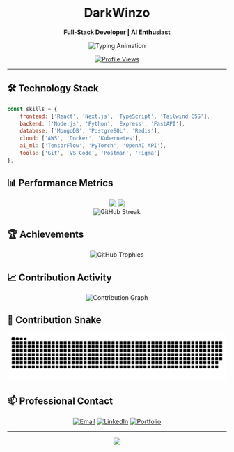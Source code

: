 <div align="center">

# DarkWinzo

**Full-Stack Developer | AI Enthusiast**

<img src="https://readme-typing-svg.demolab.com?font=JetBrains+Mono&weight=600&size=22&duration=3000&pause=1000&color=2563EB&center=true&vCenter=true&width=500&lines=Full-Stack+Developer;AI+%26+Machine+Learning;Building+Scalable+Solutions" alt="Typing Animation" />

[![Profile Views](https://komarev.com/ghpvc/?username=DarkWinzo&style=for-the-badge&color=2563eb)](https://github.com/DarkWinzo)

</div>

---

## 🛠️ Technology Stack

```javascript
const skills = {
    frontend: ['React', 'Next.js', 'TypeScript', 'Tailwind CSS'],
    backend: ['Node.js', 'Python', 'Express', 'FastAPI'],
    database: ['MongoDB', 'PostgreSQL', 'Redis'],
    cloud: ['AWS', 'Docker', 'Kubernetes'],
    ai_ml: ['TensorFlow', 'PyTorch', 'OpenAI API'],
    tools: ['Git', 'VS Code', 'Postman', 'Figma']
};
```

## 📊 Performance Metrics

<div align="center">
  <img height="180em" src="https://github-readme-stats.vercel.app/api?username=DarkWinzo&show_icons=true&theme=tokyonight&include_all_commits=true&count_private=true&hide_border=true&bg_color=0D1117&title_color=2563EB&icon_color=2563EB&text_color=C9D1D9"/>
  <img height="180em" src="https://github-readme-stats.vercel.app/api/top-langs/?username=DarkWinzo&layout=compact&theme=tokyonight&hide_border=true&bg_color=0D1117&title_color=2563EB&text_color=C9D1D9"/>
</div>

<div align="center">
  <img src="https://github-readme-streak-stats.herokuapp.com/?user=DarkWinzo&theme=tokyonight&hide_border=true&background=0D1117&stroke=2563EB&ring=2563EB&fire=2563EB&currStreakLabel=C9D1D9" alt="GitHub Streak"/>
</div>

## 🏆 Achievements

<div align="center">
  <img src="https://github-profile-trophy.vercel.app/?username=DarkWinzo&theme=tokyonight&no-frame=true&no-bg=true&margin-w=4&row=1" alt="GitHub Trophies"/>
</div>

## 📈 Contribution Activity

<div align="center">
  <img src="https://github-readme-activity-graph.vercel.app/graph?username=DarkWinzo&theme=tokyo-night&bg_color=0D1117&color=2563EB&line=2563EB&point=C9D1D9&area=true&hide_border=true" alt="Contribution Graph"/>
</div>

## 🐍 Contribution Snake

<div align="center">
  <picture>
    <source media="(prefers-color-scheme: dark)" srcset="https://raw.githubusercontent.com/platane/platane/output/github-contribution-grid-snake-dark.svg">
    <source media="(prefers-color-scheme: light)" srcset="https://raw.githubusercontent.com/platane/platane/output/github-contribution-grid-snake.svg">
    <img alt="github contribution grid snake animation" src="https://raw.githubusercontent.com/platane/platane/output/github-contribution-grid-snake.svg">
  </picture>
</div>

## 📫 Professional Contact

<div align="center">

[![Email](https://img.shields.io/badge/Email-2563EB?style=for-the-badge&logo=gmail&logoColor=white)](mailto:DarkWinzo2240@gmail.com)
[![LinkedIn](https://img.shields.io/badge/LinkedIn-0077B5?style=for-the-badge&logo=linkedin&logoColor=white)](https://linkedin.com/in/darkwinzo)
[![Portfolio](https://img.shields.io/badge/Portfolio-2563EB?style=for-the-badge&logo=firefox&logoColor=white)](https://portfolio.darkwinzo.dev)

</div>

---

<div align="center">
  <img src="https://capsule-render.vercel.app/api?type=waving&color=gradient&customColorList=2&height=100&section=footer&text=Thanks%20for%20visiting!&fontSize=16&fontColor=ffffff&animation=twinkling"/>
</div>